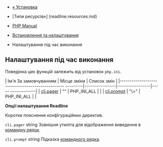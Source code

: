 - [« Установка](readline.installation.md)
- [Типи ресурсів»] (readline.resources.md)

- [PHP Manual](index.md)
- [Встановлення та налаштування](readline.setup.md)
- Налаштування під час виконання

## Налаштування під час виконання

Поведінка цих функцій залежить від установок `php.ini`.

| Ім'я За замовчуванням | Місце зміни | Список змін |
|------------------------------------------------- ---------|----------------|-----------------|----- -------------|
| [cli.pager](readline.configuration.md#ini.cli.pager) | "" | PHP_INI_ALL | |
| [cli.prompt](readline.configuration.md#ini.cli.prompt) | "\\\>" | PHP_INI_ALL | |

**Опції налаштування Readline**

Коротке пояснення конфігураційних директив.

`cli.pager` string
Зовнішня утиліта для відображення виведення в [командну
рядок](features.commandline.md).

`cli.prompt` string
Підказка [командного рядка](features.commandline.md).

